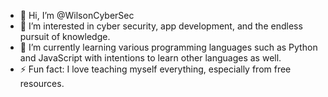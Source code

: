 - 👋 Hi, I’m @WilsonCyberSec
- 👀 I’m interested in cyber security, app development, and the endless pursuit of knowledge.
- 🌱 I’m currently learning various programming languages such as Python and JavaScript with intentions to learn other languages as well.
- ⚡ Fun fact: I love teaching myself everything, especially from free resources.

<!---
WilsonCyberSec/WilsonCyberSec is a ✨ special ✨ repository because its `README.md` (this file) appears on your GitHub profile.
You can click the Preview link to take a look at your changes.
--->
